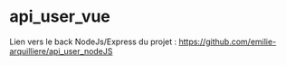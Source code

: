 # api_user_vue
Lien vers le back NodeJs/Express du projet : https://github.com/emilie-arquilliere/api_user_nodeJS
